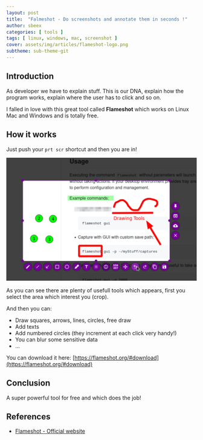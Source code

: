 ```yaml
---
layout: post
title:  "Falmeshot - Do screenshots and annotate them in seconds !"
author: sbeex
categories: [ tools ]
tags: [ linux, windows, mac, screenshot ]
cover: assets/img/articles/flameshot-logo.png
subtheme: sub-theme-git
---
```

## Introduction

As developer we have to explain stuff. This is our DNA, explain how the program works, explain where the user has to click and so on.

I falled in love with this great tool called **Flameshot** which works on Linux Mac and Windows and is totally free.

## How it works

Just push your `prt scr` shortcut and then you are in!


![](../assets/img/articles/flameshot-demo.jpg)

As you can see there are plenty of usefull tools which appears, first you select the area which interest you (crop).

And then you can:
* Draw squares, arrows, lines, circles, free draw
* Add texts
* Add numbered circles (they increment at each click very handy!)
* You can blur some sensitive data
* ...

You can download it here: [https://flameshot.org/#download](https://flameshot.org/#download)

## Conclusion

A super powerful tool for free and which does the job!

## References
* [Flameshot - Official website](https://flameshot.org/)